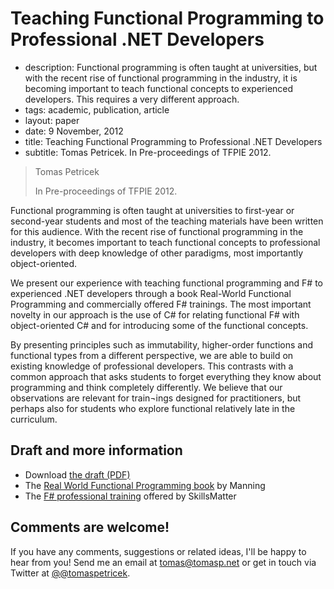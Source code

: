 # Teaching Functional Programming to Professional .NET Developers

 - description: Functional programming is often taught at universities, but with the recent rise of functional
     programming in the industry, it is becoming important to teach functional concepts to experienced
     developers. This requires a very different approach.
 - tags: academic, publication, article
 - layout: paper
 - date: 9 November, 2012
 - title: Teaching Functional Programming to Professional .NET Developers
 - subtitle: Tomas Petricek. In Pre-proceedings of TFPIE 2012.
 
> Tomas Petricek
>
> In Pre-proceedings of TFPIE 2012.

Functional programming is often taught at universities to first-year or second-year 
students and most of the teaching materials have been written for this audience. With 
the recent rise of functional programming in the industry, it becomes important to 
teach functional concepts to professional developers with deep knowledge of other 
paradigms, most importantly object-oriented.

We present our experience with teaching functional programming and F# to experienced 
.NET developers through a book Real-World Functional Programming and commercially offered 
F# trainings. The most important novelty in our approach is the use of C# for relating 
functional F# with object-oriented C# and for introducing some of the functional concepts.

By presenting principles such as immutability, higher-order functions and functional 
types from a different perspective, we are able to build on existing knowledge of 
professional developers. This contrasts with a common approach that asks students to 
forget everything they know about programming and think completely differently. We 
believe that our observations are relevant for train¬ings designed for practitioners, 
but perhaps also for students who explore functional relatively late in the curriculum. 

## Draft and more information

 - Download [the draft (PDF)](fsharp-teaching.pdf)
 - The [Real World Functional Programming book](http://www.manning.com/petricek) by Manning
 - The [F# professional training](http://skillsmatter.com/course/fsharp/tomas-petricek-phil-trelford-fast-track-to-fsharp) offered by SkillsMatter
   
## Comments are welcome!

If you have any comments, suggestions or related ideas, I'll be happy to 
hear from you! Send me an email at [tomas@tomasp.net](mailto:tomas@tomasp.net)
or get in touch via Twitter at [@@tomaspetricek](http://twitter.com/tomaspetricek).

